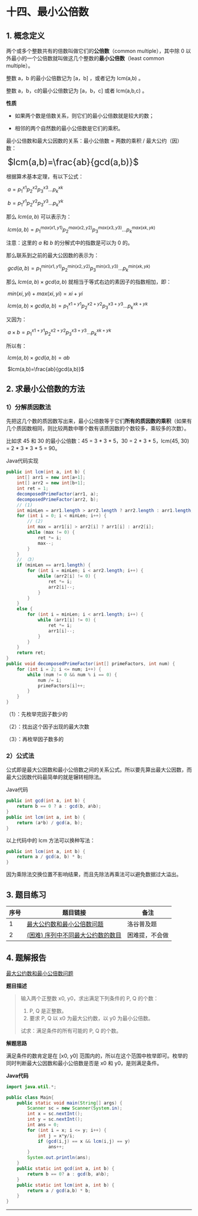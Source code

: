 # 十四、最小公倍数

## 1. 概念定义

两个或多个整数共有的倍数叫做它们的**公倍数**（common multiple），其中除 0 以外最小的一个公倍数就叫做这几个整数的**最小公倍数**（least common multiple）。

整数 a，b 的最小公倍数记为 [a，b] ，或者记为 lcm(a,b) 。

整数 a，b，c的最小公倍数记为 [a，b，c] 或者 lcm(a,b,c) 。

**性质**

+ 如果两个数是倍数关系，则它们的最小公倍数就是较大的数；

+ 相邻的两个自然数的最小公倍数是它们的乘积。

最小公倍数和最大公因数的关系：最小公倍数 = 两数的乘积 / 最大公约（因）数：

​																		<font size=5px>$lcm(a,b)=\frac{ab}{gcd(a,b)}$ </font>

根据算术基本定理，有以下公式：

​															$a={p_1}^{x1}{p_2}^{x2}{p_3}^{x3}...{p_k}^{xk}$

​															$b={p_1}^{y1}{p_2}^{y2}{p_3}^{y3}...{p_k}^{yk}$

那么 $lcm(a,b)$ 可以表示为：

​										$lcm(a,b)={p_1}^{max(x1,y1)}{p_2}^{max(x2,y2)}{p_3}^{max(x3,y3)}...{p_k}^{max(xk,yk)}$ 

注意：这里的 $a$ 和 $b$ 的分解式中的指数是可以为 0 的。

那么联系到之前的最大公因数的表示为：

​										$gcd(a,b)={p_1}^{min(x1,y1)}{p_2}^{min(x2,y2)}{p_3}^{min(x3,y3)}...{p_k}^{min(xk,yk)}$ 

那么 $lcm(a,b) \times gcd(a,b)$ 就相当于等式右边的素因子的指数相加，即：

​										$min(xi,yi)+max(xi,yi)=xi+yi$ 

​										$lcm(a,b) \times gcd(a,b)={p_1}^{x1+y1}{p_2}^{x2+y2}{p_3}^{x3+y3}...{p_k}^{xk+yk}$ 

又因为：

​										$a \times b={p_1}^{x1+y1}{p_2}^{x2+y2}{p_3}^{x3+y3}...{p_k}^{xk+yk}$

所以有：

​										$lcm(a,b)\times gcd(a,b)=ab$

​										$lcm(a,b)=\frac{ab}{gcd(a,b)}$

## 2. 求最小公倍数的方法

### 1）分解质因数法

先把这几个数的质因数写出来，最小公倍数等于它们**所有的质因数的乘积**（如果有几个质因数相同，则比较两数中哪个数有该质因数的个数较多，乘较多的次数）。

比如求 45 和 30 的最小公倍数：45 = 3 \* 3 \* 5，30 = 2 \* 3 \* 5，lcm(45, 30) = 2 \* 3 \* 3 \* 5 = 90。

Java代码实现

```java
public int lcm(int a, int b) {
    int[] arr1 = new int[a+1];
    int[] arr2 = new int[b+1];
    int ret = 1;
    decomposedPrimeFactor(arr1, a);
    decomposedPrimeFactor(arr2, b);
    // (1)
    int minLen = arr1.length > arr2.length ? arr2.length : arr1.length;
    for (int i = 0; i < minLen; i++) {
        // (2)
        int max = arr1[i] > arr2[i] ? arr1[i] : arr2[i];
        while (max != 0) {
            ret *= i;
            max--;
        }
    }
    // （3）
    if (minLen == arr1.length) {
        for (int i = minLen; i < arr2.length; i++) {
            while (arr2[i] != 0) {
                ret *= i;
                arr2[i]--;
            }
        }
    }
    else {
        for (int i = minLen; i < arr1.length; i++) {
            while (arr1[i] != 0) {
                ret *= i;
                arr1[i]--;
            }
        }
    }
    return ret;
}
public void decomposedPrimeFactor(int[] primeFactors, int num) {
    for (int i = 2; i <= num; i++) {
        while (num != 0 && num % i == 0) {
            num /= i;
            primeFactors[i]++;
        }
    }
}
```

（1）：先枚举完因子数少的

（2）：找出这个因子出现的最大次数

（3）：再枚举因子数多的

### 2）公式法

公式即是最大公因数和最小公倍数之间的关系公式。所以要先算出最大公因数，而最大公因数代码最简单的就是辗转相除法。

Java代码

```java
public int gcd(int a, int b) {
	return b == 0 ? a : gcd(b, a%b);
}
public int lcm(int a, int b) {
    return (a*b) / gcd(a, b);
}
```

以上代码中的 lcm 方法可以换种写法：

```java
public int lcm(int a, int b) {
    return a / gcd(a, b) * b;
}
```

因为乘除法交换位置不影响结果，而且先除法再乘法可以避免数据过大溢出。

## 3. 题目练习

| 序号 | 题目链接                                                     | 备注           |
| ---- | ------------------------------------------------------------ | -------------- |
| 1    | [最大公约数和最小公倍数问题](https://www.luogu.com.cn/problem/P1029) | 洛谷普及题     |
| 2    | [(困难) 序列中不同最大公约数的数目](https://leetcode-cn.com/problems/number-of-different-subsequences-gcds/) | 困难提，不会做 |

## 4. 题解报告

  [最大公约数和最小公倍数问题](https://www.luogu.com.cn/problem/P1029)

**题目描述**

> 输入两个正整数 x0, y0，求出满足下列条件的 P, Q 的个数：
>
> 1. P, Q 是正整数。
> 2. 要求 P, Q 以 x0 为最大公约数，以 y0 为最小公倍数。
>
> 试求：满足条件的所有可能的 P, Q  的个数。

**解题思路**

满足条件的数肯定是在 [x0, y0] 范围内的，所以在这个范围中枚举即可。枚举的同时判断最大公因数和最小公倍数是否是 x0 和 y0，是则满足条件。

**Java代码**

```java
import java.util.*;

public class Main{
    public static void main(String[] args) {
        Scanner sc = new Scanner(System.in);
        int x = sc.nextInt();
        int y = sc.nextInt();
        int ans = 0;
        for (int i = x; i <= y; i++) {
            int j = x*y/i;
            if (gcd(i,j) == x && lcm(i,j) == y)
                ans++;
        }
        System.out.println(ans);
    }
    public static int gcd(int a, int b) {
        return b == 0? a : gcd(b, a%b);
    }
    public static int lcm(int a, int b) {
        return a / gcd(a,b) * b;
    }
}
```

---